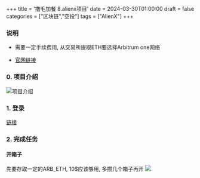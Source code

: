 +++
title = '撸毛加餐 8.alienx项目'
date = 2024-03-30T01:00:00
draft = false
categories = ["区块链","空投"]
tags = ["AlienX"]
+++


### 说明
- 需要一定手续费用,  从交易所提取ETH要选择Arbitrum one网络

- [官网链接](https://alienxchain.io/airdrop?invite_code=FiwL7p)

### 0. 项目介绍
![项目介绍](/airdrop/alienx-rootdata.png)

### 1. 登录
[链接](https://alienxchain.io/airdrop?invite_code=FiwL7p)



### 2. 完成任务
#### 开箱子
先要存取一定的ARB_ETH, 10$应该够用, 多攒几个箱子再开
![](/airdrop/alienx-1.png)
